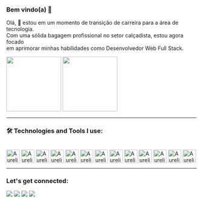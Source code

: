 ### Bem vindo(a) 🖖 
Olá, 👋 estou em um momento de transição de carreira para a área de tecnologia. <br>
Com uma sólida bagagem profissional no setor calçadista, estou agora focado <br> em aprimorar minhas habilidades como Desenvolvedor Web Full Stack.

<div>
  <img height="145em" src="https://github-readme-stats.vercel.app/api?username=Aurelior14&show_icons=true&theme=tokyonight"/>
  <img height="145em" src="https://github-readme-stats.vercel.app/api/top-langs/?username=Aurelior14&layout=compact&theme=tokyonight"/>
</div> <hr>

### 🛠️ Technologies and Tools I use:
<div> <br>
  
  <img align="center" alt="Aurelio-html" height="35" widht="40" src="https://cdn.jsdelivr.net/gh/devicons/devicon/icons/html5/html5-original.svg"/>
  <img align="center" alt="Aurelio-html" height="35" widht="40" src="https://cdn.jsdelivr.net/gh/devicons/devicon/icons/css3/css3-original.svg"/>
  <img align="center" alt="Aurelio-html" height="35" widht="40" src="https://cdn.jsdelivr.net/gh/devicons/devicon/icons/javascript/javascript-original.svg"/>
  <img align="center" alt="Aurelio-html" height="35" widht="40" src="https://cdn.jsdelivr.net/gh/devicons/devicon/icons/vscode/vscode-original.svg"/>
  <img align="center" alt="Aurelio-html" height="35" widht="40" src="https://cdn.jsdelivr.net/gh/devicons/devicon/icons/react/react-original.svg"/>
  <img align="center" alt="Aurelio-html" height="35" widht="40" src="https://cdn.jsdelivr.net/gh/devicons/devicon/icons/nodejs/nodejs-original.svg"/>
  <img align="center" alt="Aurelio-html" height="35" widht="40" src="https://cdn.jsdelivr.net/gh/devicons/devicon/icons/typescript/typescript-original.svg"/>
  <img align="center" alt="Aurelio-html" height="35" widht="40" src="https://cdn.jsdelivr.net/gh/devicons/devicon/icons/flutter/flutter-original.svg"/>
  <img align="center" alt="Aurelio-html" height="35" widht="40" src="https://cdn.jsdelivr.net/gh/devicons/devicon/icons/angularjs/angularjs-original.svg"/>
  <img align="center" alt="Aurelio-html" height="35" widht="40" src="https://cdn.jsdelivr.net/gh/devicons/devicon/icons/csharp/csharp-original.svg"/>
  <img align="center" alt="Aurelio-html" height="35" widht="40" src="https://cdn.jsdelivr.net/gh/devicons/devicon/icons/git/git-original.svg"/>
  <img align="center" alt="Aurelio-html" height="35" widht="40" src="https://cdn.jsdelivr.net/gh/devicons/devicon/icons/github/github-original.svg"/>
  <img align="center" alt="Aurelio-html" height="35" widht="40" src="https://cdn.jsdelivr.net/gh/devicons/devicon/icons/python/python-original.svg"/>
</div> <hr>





### Let's get connected:

<div>
  <a href="https://www.linkedin.com/in/aureliorodriguesnh/" target="blank"><img src="https://img.shields.io/badge/LinkedIn-0077B5?style=for-the-badge&logo=linkedin&logoColor=white" targrt="_blank"></a>
  <a href="mailto:aureliorodriguesel@gmail.com" target="blank"><img src="https://img.shields.io/badge/Gmail-D14836?style=for-the-badge&logo=gmail&logoColor=white" targrt="_blank"></a>
  <a href="https://www.instagram.com/aureliorodriggues" target="blank"><img src="https://img.shields.io/badge/Instagram-E4405F?style=for-the-badge&logo=instagram&logoColor=white" targrt="_blank"></a>
  <a href="https://github.com/Aurelior14" target="blank"><img src="https://img.shields.io/badge/GitHub-100000?style=for-the-badge&logo=github&logoColor=white" targrt="_blank"></a>
</div>




